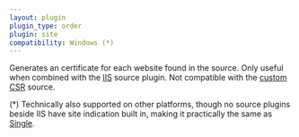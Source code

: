 ```yaml
---
layout: plugin
plugin_type: order
plugin: site
compatibility: Windows (*)
---
```

Generates an certificate for each website found in the source. Only useful when combined with the [IIS](/reference/plugins/source/IIS) source plugin. Not compatible with the [custom CSR](/reference/plugins/source/csr) source.

(*) Technically also supported on other platforms, though no source plugins beside IIS have site indication built in, making it practically the same as [Single](/single.md).